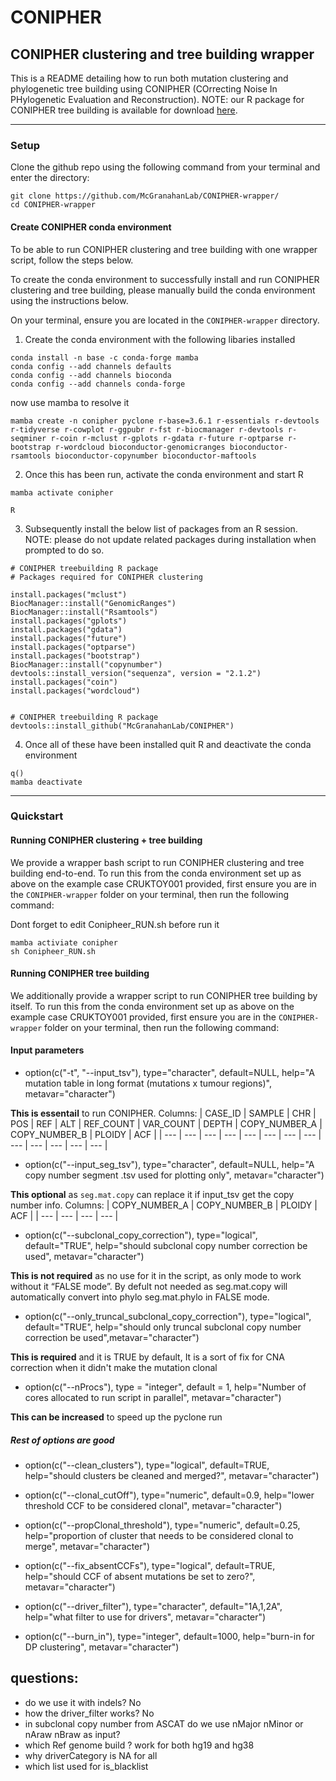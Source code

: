 # CONIPHER 

## CONIPHER clustering and tree building wrapper

This is a README detailing how to run both mutation clustering and phylogenetic tree building using CONIPHER (COrrecting Noise In PHylogenetic Evaluation and Reconstruction). NOTE: our R package for CONIPHER tree building is available for download [here](https://github.com/McGranahanLab/CONIPHER).

--- 
### Setup

Clone the github repo using the following command from your terminal and enter the directory:
```
git clone https://github.com/McGranahanLab/CONIPHER-wrapper/
cd CONIPHER-wrapper
```

#### Create CONIPHER conda environment
To be able to run CONIPHER clustering and tree building with one wrapper script, follow the steps below. 

To create the conda environment to successfully install and run CONIPHER clustering and tree building, please manually build the conda environment using the instructions below.

On your terminal, ensure you are located in the `CONIPHER-wrapper` directory.

1. Create the conda environment with the following libaries installed
```
conda install -n base -c conda-forge mamba
conda config --add channels defaults
conda config --add channels bioconda
conda config --add channels conda-forge
```
now use mamba to resolve it

```
mamba create -n conipher pyclone r-base=3.6.1 r-essentials r-devtools r-tidyverse r-cowplot r-ggpubr r-fst r-biocmanager r-devtools r-seqminer r-coin r-mclust r-gplots r-gdata r-future r-optparse r-bootstrap r-wordcloud bioconductor-genomicranges bioconductor-rsamtools bioconductor-copynumber bioconductor-maftools

```

2. Once this has been run, activate the conda environment and start R

```
mamba activate conipher

R
```

3. Subsequently install the below list of packages from an R session. NOTE: please do not update related packages during installation when prompted to do so. 

```
# CONIPHER treebuilding R package
# Packages required for CONIPHER clustering

install.packages("mclust")
BiocManager::install("GenomicRanges")
BiocManager::install("Rsamtools")
install.packages("gplots")
install.packages("gdata")
install.packages("future")
install.packages("optparse")
install.packages("bootstrap")
BiocManager::install("copynumber")
devtools::install_version("sequenza", version = "2.1.2")
install.packages("coin")
install.packages("wordcloud")


# CONIPHER treebuilding R package
devtools::install_github("McGranahanLab/CONIPHER")
```

4. Once all of these have been installed quit R and deactivate the conda environment

```
q()
mamba deactivate
```

--- 

### Quickstart
#### Running CONIPHER clustering + tree building

We provide a wrapper bash script to run CONIPHER clustering and tree building end-to-end. To run this from the conda environment set up as above on the example case CRUKTOY001 provided, first ensure you are in the `CONIPHER-wrapper` folder on your terminal, then run the following command:

Dont forget to edit Conipheer_RUN.sh before run it
```
mamba activiate conipher
sh Conipheer_RUN.sh
```


#### Running CONIPHER tree building

We additionally provide a wrapper script to run CONIPHER tree building by itself. To run this from the conda environment set up as above on the example case CRUKTOY001 provided, first ensure you are in the `CONIPHER-wrapper` folder on your terminal, then run the following command:


#### Input parameters

- option(c("-t", "--input_tsv"), type="character", default=NULL, 
              help="A mutation table in long format (mutations x tumour regions)", metavar="character")

**This is essentail** to run CONIPHER. Columns:
| CASE_ID | SAMPLE | CHR | POS | REF | ALT | REF_COUNT | VAR_COUNT | DEPTH | COPY_NUMBER_A | COPY_NUMBER_B | PLOIDY | ACF |
| --- | --- | --- | --- | --- | --- | --- | --- | --- | --- | --- | --- | --- |

  
- option(c("--input_seg_tsv"), type="character", default=NULL, 
              help="A copy number segment .tsv used for plotting only", metavar="character")

**This optional**  as `seg.mat.copy` can replace it if input_tsv get the copy number info. Columns:
| COPY_NUMBER_A | COPY_NUMBER_B | PLOIDY | ACF |
| --- | --- | --- | --- |

- option(c("--subclonal_copy_correction"), type="logical", default="TRUE", 
              help="should subclonal copy number correction be used", metavar="character")

**This is not required** as no use for it in the script, as only mode  to work without it “FALSE mode”. By defult not needed as seg.mat.copy will automatically convert into phylo seg.mat.phylo in FALSE mode. 
  
- option(c("--only_truncal_subclonal_copy_correction"), type="logical", default="TRUE", 
help="should only truncal subclonal copy number correction be used",metavar="character")

**This is required** and it is TRUE by default, It is a sort of fix for CNA correction when it didn't make the mutation clonal

- option(c("--nProcs"), type = "integer", default = 1,
              help="Number of cores allocated to run script in parallel", metavar="character")

**This can be increased** to speed up the pyclone run

##### Rest of options are good
- option(c("--clean_clusters"), type="logical", default=TRUE, 
              help="should clusters be cleaned and merged?", metavar="character")
              
- option(c("--clonal_cutOff"), type="numeric", default=0.9, 
              help="lower threshold CCF to be considered clonal", metavar="character")
              
- option(c("--propClonal_threshold"), type="numeric", default=0.25, 
              help="proportion of cluster that needs to be considered clonal to merge", metavar="character")
              
- option(c("--fix_absentCCFs"), type="logical", default=TRUE, 
              help="should CCF of absent mutations be set to zero?", metavar="character")
              
- option(c("--driver_filter"), type="character", default="1A,1,2A", 
              help="what filter to use for drivers", metavar="character")
              
- option(c("--burn_in"), type="integer", default=1000, 
              help="burn-in for DP clustering", metavar="character")

## questions:
- do we use it with indels? No
- how the driver_filter works? No
- in subclonal copy number from ASCAT do we use nMajor	nMinor or nAraw	nBraw as input?
- which Ref genome build ? work for both hg19 and hg38
- why  driverCategory is NA for all
- which list used for is_blacklist

